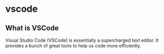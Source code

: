 # vscode

## What is VSCode

Visual Studio Code (VSCode) is essentially a supercharged text editor. It provides a bunch of great tools to help us code more efficiently.

